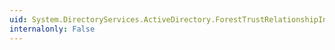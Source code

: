 ```yaml
---
uid: System.DirectoryServices.ActiveDirectory.ForestTrustRelationshipInformation.TopLevelNames
internalonly: False
---
```

